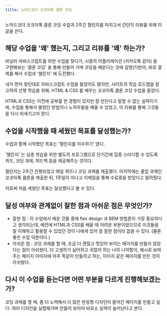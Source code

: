 ```yaml
---
title: 노마드코더 코코아톡 클론 코딩
---
```


노마드코더 코코아톡 클론 코딩 수업과 2주간 챌린지를 마치고서 간단히 리뷰를 위해 이 글을 쓴다.

## 해당 수업을 '왜' 했는지, 그리고 리뷰를 '왜' 하는가?

바닐라 자바스크립트를 위한 수업을 찾다가, 시중의 어플리케이션 (카카오톡 같이) 을 구현해보는 '클론 코딩' 을 통해 만들어 가며 코딩을 배운다는 것에 감명(?)받아, 바로 결제를 해서 수업과 '챌린지' 에 도전했다.

내가 먼저 찾던대로 자바스크립트 수업을 들었어도 됐지만, 사이트의 학습 로드맵을 참고하여 선행 학습을 위해, HTML & CSS 를 배우는 코코아톡 클론 코딩 수업을 들었다.

HTML과 CSS는 이전에 공부를 한 경험이 있지만 잘 만든다고 말할 수 없는 실력이기에, 수업을 통해서 몰랐던 방법이나 노하우들을 배울 수 있었고, 이 리뷰를 통해 그것들을 다시 되새기고자 한다.

## 수업을 시작했을 때 세웠던 목표를 달성했는가?

수업과 함께 시작했던 목표는 '챌린지를 이수하기' 였다.

'챌린지' 는 심층 학습을 위한 별도의 프로그램으로 단기간에 집중 스터디할 수 있도록 퀴즈, 코딩 과제, 피드백 등을 제공해주는 것이다.

챌린지는 2주간 진행되었고 매일 퀴즈나 코딩 과제를 제출했다. 마지막에는 졸업 과제인 코코아톡 클론을 제출한 뒤, 1주일이 지나고 이메일을 통해 수료증을 받았다고 알려줬다.

이로써 처음 세웠던 목표는 달성했다고 볼 수 있다.

## 달성 여부와 관계없이 잘한 점과 아쉬운 점은 무엇인가?

- 잘한 점 : 이 수업에서 배운 것들 중에 flex design 과 BEM 방법론이 가장 중요하다고 생각되는데, 예전에 HTML과 CSS를 배울 때 어려운 부분이었으므로 이것들을 잘 이해하고 활용할 수 있었던 것이 나에게 있어 참 잘한 점이라 꼽을 수 있다. (물론 좋은 수업 덕분이다.)
- 아쉬운 점 : 코딩 과제를 할 때, 조금 더 괜찮고 멋있어 보이는 페이지를 만들지 않았다는 점이 아쉬웠다. 더 고생하기 싫어하고 귀찮아 하는 나의 나약함이, 예시로 보여주는 페이지 이미지에 아주 똑같이 만들려고 하는, 이미지 같은 페이지를 만든 것이 아쉬웠다.

## 다시 이 수업을 듣는다면 어떤 부분을 다르게 진행해보겠는가?

코딩 과제를 할 때, 좀 더 노력해서 더 많은 반응형 디자인이 들어간 페이지를 만들고 싶다. 여러 디자인을 실험해가며 만들어 보아야 비로소 실력이 늘어난다고 본다.
